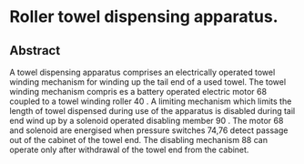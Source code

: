 # Roller towel dispensing apparatus.

## Abstract
A towel dispensing apparatus comprises an electrically operated towel winding mechanism for winding up the tail end of a used towel. The towel winding mechanism compris es a battery operated electric motor 68 coupled to a towel winding roller 40 . A limiting mechanism which limits the length of towel dispensed during use of the apparatus is disabled during tail end wind up by a solenoid operated disabling member 90 . The motor 68 and solenoid are energised when pressure switches 74,76 detect passage out of the cabinet of the towel end. The disabling mechanism 88 can operate only after withdrawal of the towel end from the cabinet.